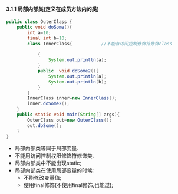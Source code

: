 #### 3.1.1 局部内部类(定义在成员方法内的类)
```java
public class OuterClass {
    public void doSome(){
        int a=10;
        final int b=10; 
        class InnerClass{           //不能有访问控制修饰符修饰class
                          
            {
                System.out.println(a);
            }
            public  void doSome2(){
                System.out.println(a);
                System.out.println(b);
            }
        }
        InnerClass inner=new InnerClass();
        inner.doSome2();
    }
    public static void main(String[] args){
        OuterClass out=new OuterClass();
        out.doSome();
    }
}
```
* 局部内部类等同于局部变量.
* 不能用访问控制权限修饰符修饰类.
* 局部内部类中不能出现static;
* 局部内部类在使用局部变量的时候:
    - 不能修改变量值;
    - 使用final修饰(不使用final修饰,也能过);